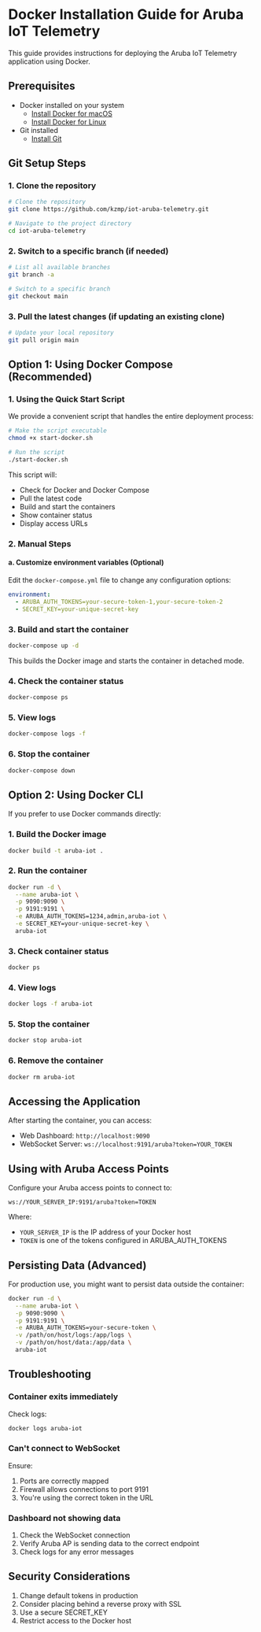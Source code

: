 # Docker Installation Guide for Aruba IoT Telemetry

This guide provides instructions for deploying the Aruba IoT Telemetry application using Docker.

## Prerequisites

- Docker installed on your system
  - [Install Docker for macOS](https://docs.docker.com/desktop/install/mac-install/)
  - [Install Docker for Linux](https://docs.docker.com/engine/install/)
- Git installed
  - [Install Git](https://git-scm.com/book/en/v2/Getting-Started-Installing-Git)

## Git Setup Steps

### 1. Clone the repository
```bash
# Clone the repository
git clone https://github.com/kzmp/iot-aruba-telemetry.git

# Navigate to the project directory
cd iot-aruba-telemetry
```

### 2. Switch to a specific branch (if needed)
```bash
# List all available branches
git branch -a

# Switch to a specific branch
git checkout main
```

### 3. Pull the latest changes (if updating an existing clone)
```bash
# Update your local repository
git pull origin main
```

## Option 1: Using Docker Compose (Recommended)

### 1. Using the Quick Start Script

We provide a convenient script that handles the entire deployment process:

```bash
# Make the script executable
chmod +x start-docker.sh

# Run the script
./start-docker.sh
```

This script will:
- Check for Docker and Docker Compose
- Pull the latest code
- Build and start the containers
- Show container status
- Display access URLs

### 2. Manual Steps

#### a. Customize environment variables (Optional)
Edit the `docker-compose.yml` file to change any configuration options:
```yaml
environment:
  - ARUBA_AUTH_TOKENS=your-secure-token-1,your-secure-token-2
  - SECRET_KEY=your-unique-secret-key
```

### 3. Build and start the container
```bash
docker-compose up -d
```

This builds the Docker image and starts the container in detached mode.

### 4. Check the container status
```bash
docker-compose ps
```

### 5. View logs
```bash
docker-compose logs -f
```

### 6. Stop the container
```bash
docker-compose down
```

## Option 2: Using Docker CLI

If you prefer to use Docker commands directly:

### 1. Build the Docker image
```bash
docker build -t aruba-iot .
```

### 2. Run the container
```bash
docker run -d \
  --name aruba-iot \
  -p 9090:9090 \
  -p 9191:9191 \
  -e ARUBA_AUTH_TOKENS=1234,admin,aruba-iot \
  -e SECRET_KEY=your-unique-secret-key \
  aruba-iot
```

### 3. Check container status
```bash
docker ps
```

### 4. View logs
```bash
docker logs -f aruba-iot
```

### 5. Stop the container
```bash
docker stop aruba-iot
```

### 6. Remove the container
```bash
docker rm aruba-iot
```

## Accessing the Application

After starting the container, you can access:

- Web Dashboard: `http://localhost:9090`
- WebSocket Server: `ws://localhost:9191/aruba?token=YOUR_TOKEN`

## Using with Aruba Access Points

Configure your Aruba access points to connect to:
```
ws://YOUR_SERVER_IP:9191/aruba?token=TOKEN
```

Where:
- `YOUR_SERVER_IP` is the IP address of your Docker host
- `TOKEN` is one of the tokens configured in ARUBA_AUTH_TOKENS

## Persisting Data (Advanced)

For production use, you might want to persist data outside the container:

```bash
docker run -d \
  --name aruba-iot \
  -p 9090:9090 \
  -p 9191:9191 \
  -e ARUBA_AUTH_TOKENS=your-secure-token \
  -v /path/on/host/logs:/app/logs \
  -v /path/on/host/data:/app/data \
  aruba-iot
```

## Troubleshooting

### Container exits immediately
Check logs:
```bash
docker logs aruba-iot
```

### Can't connect to WebSocket
Ensure:
1. Ports are correctly mapped
2. Firewall allows connections to port 9191
3. You're using the correct token in the URL

### Dashboard not showing data
1. Check the WebSocket connection
2. Verify Aruba AP is sending data to the correct endpoint
3. Check logs for any error messages

## Security Considerations

1. Change default tokens in production
2. Consider placing behind a reverse proxy with SSL
3. Use a secure SECRET_KEY
4. Restrict access to the Docker host
